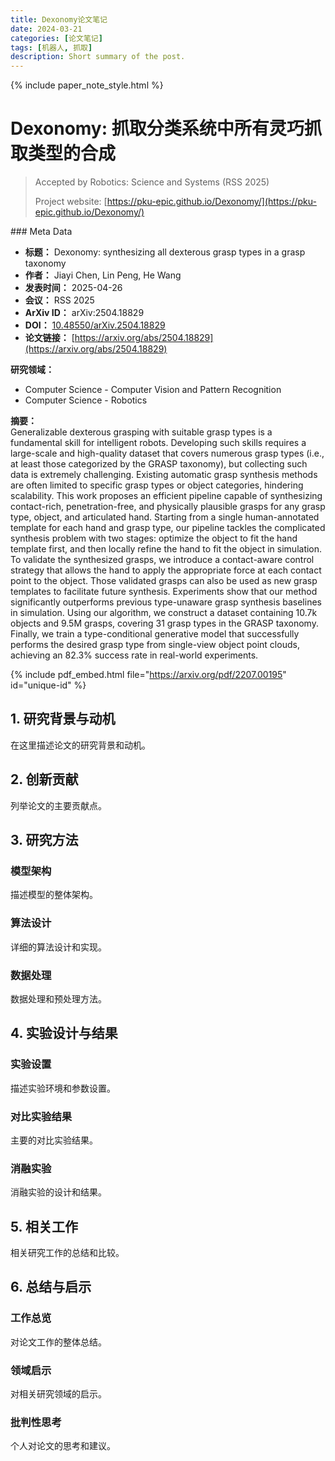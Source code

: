 ```yaml
---
title: Dexonomy论文笔记
date: 2024-03-21
categories: [论文笔记]
tags: [机器人, 抓取]
description: Short summary of the post.
---
```


{% include paper_note_style.html %}

<div class="paper-note-container" markdown="1">

# Dexonomy: 抓取分类系统中所有灵巧抓取类型的合成

> Accepted by Robotics: Science and Systems (RSS 2025)
>
> Project website: [https://pku-epic.github.io/Dexonomy/](https://pku-epic.github.io/Dexonomy/)

<div class="meta-data" markdown="1">
### Meta Data

* **标题：** Dexonomy: synthesizing all dexterous grasp types in a grasp taxonomy
* **作者：** Jiayi Chen, Lin Peng, He Wang
* **发表时间：** 2025-04-26
* **会议：** RSS 2025
* **ArXiv ID：** arXiv:2504.18829
* **DOI：** [10.48550/arXiv.2504.18829](https://doi.org/10.48550/arXiv.2504.18829)
* **论文链接：** [https://arxiv.org/abs/2504.18829](https://arxiv.org/abs/2504.18829)

**研究领域：**
* Computer Science - Computer Vision and Pattern Recognition
* Computer Science - Robotics

**摘要：**  
Generalizable dexterous grasping with suitable grasp types is a fundamental skill for intelligent robots. Developing such skills requires a large-scale and high-quality dataset that covers numerous grasp types (i.e., at least those categorized by the GRASP taxonomy), but collecting such data is extremely challenging. Existing automatic grasp synthesis methods are often limited to specific grasp types or object categories, hindering scalability. This work proposes an efficient pipeline capable of synthesizing contact-rich, penetration-free, and physically plausible grasps for any grasp type, object, and articulated hand. Starting from a single human-annotated template for each hand and grasp type, our pipeline tackles the complicated synthesis problem with two stages: optimize the object to fit the hand template first, and then locally refine the hand to fit the object in simulation. To validate the synthesized grasps, we introduce a contact-aware control strategy that allows the hand to apply the appropriate force at each contact point to the object. Those validated grasps can also be used as new grasp templates to facilitate future synthesis. Experiments show that our method significantly outperforms previous type-unaware grasp synthesis baselines in simulation. Using our algorithm, we construct a dataset containing 10.7k objects and 9.5M grasps, covering 31 grasp types in the GRASP taxonomy. Finally, we train a type-conditional generative model that successfully performs the desired grasp type from single-view object point clouds, achieving an 82.3% success rate in real-world experiments.
</div>

{% include pdf_embed.html file="https://arxiv.org/pdf/2207.00195" id="unique-id" %}

## 1. 研究背景与动机

在这里描述论文的研究背景和动机。

## 2. 创新贡献

列举论文的主要贡献点。

## 3. 研究方法

### 模型架构

描述模型的整体架构。

### 算法设计

详细的算法设计和实现。

### 数据处理

数据处理和预处理方法。

## 4. 实验设计与结果

### 实验设置

描述实验环境和参数设置。

### 对比实验结果

主要的对比实验结果。

### 消融实验

消融实验的设计和结果。

## 5. 相关工作

相关研究工作的总结和比较。

## 6. 总结与启示

### 工作总览

对论文工作的整体总结。

### 领域启示

对相关研究领域的启示。

### 批判性思考

个人对论文的思考和建议。

</div>